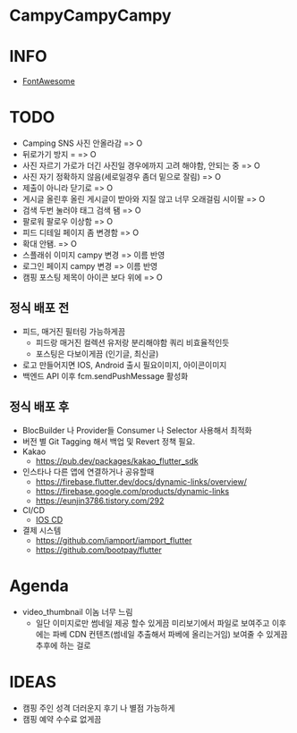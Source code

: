 # CampyCampyCampy


# INFO
* [FontAwesome](https://fontawesome.com/v5.15/icons?d=gallery&p=2)

# TODO
* Camping SNS 사진 안올라감 => O
* 뒤로가기 방지 = => O
* 사진 자르기 가로가 더긴 사진일 경우에까지 고려 해야함, 안되는 중 => O
* 사진 자기 정확하지 않음(세로일경우 좀더 밑으로 잘림) => O
* 제출이 아니라 닫기로 => O
* 게시글 올린후 올린 게시글이 받아와 지질 않고 너무 오래걸림 시이팔 => O
* 검색 두번 눌러야 태그 검색 됌 => O
* 팔로워 팔로우 이상함 => O
* 피드 디테일 페이지 좀 변경함 => O
* 확대 안됌. => O
* 스플래쉬 이미지 campy 변경 =>  이름 반영
* 로그인 페이지 campy 변경 =>  이름 반영
* 캠핑 포스팅 제목이 아이콘 보다 위에 => O



## 정식 배포 전
* 피드, 매거진 필터링 가능하게끔
  * 피드랑 매거진 컬렉션 유저랑 분리해야함 쿼리 비효율적인듯
  * 포스팅은 다보이게끔 (인기글, 최신글)
* 로고 만들어지면 IOS, Android 출시 필요이미지, 아이콘이미지
* 백엔드 API 이후 fcm.sendPushMessage 활성화
## 정식 배포 후
* BlocBuilder 나 Provider들 Consumer 나 Selector 사용해서 최적화
* 버전 별 Git Tagging 해서 백업 및 Revert 정책 필요.
* Kakao
  * https://pub.dev/packages/kakao_flutter_sdk
* 인스타나 다른 앱에 연결하거나 공유할때
  * https://firebase.flutter.dev/docs/dynamic-links/overview/
  * https://firebase.google.com/products/dynamic-links
  * https://eunjin3786.tistory.com/292
* CI/CD
  * [IOS CD](https://docs.github.com/en/actions/deployment/deploying-xcode-applications/installing-an-apple-certificate-on-macos-runners-for-xcode-development)
* 결제 시스템
  * https://github.com/iamport/iamport_flutter
  * https://github.com/bootpay/flutter


# Agenda
* video_thumbnail 이놈 너무 느림
  * 일단 이미지로만 썸네일 제공 할수 있게끔 미리보기에서 파일로 보여주고 이후에는 파베 CDN 컨텐츠(썸네일 추출해서 파베에 올리는거임) 보여줄 수 있게끔  추후에 하는 걸로


# IDEAS
* 캠핑 주인 성격 더러운지 후기 나 별점 가능하게
* 캠핑 예약 수수료 없게끔